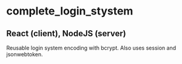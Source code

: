 # complete_login_stystem
## React (client), NodeJS (server)
Reusable login system encoding with bcrypt. Also uses session and jsonwebtoken.
